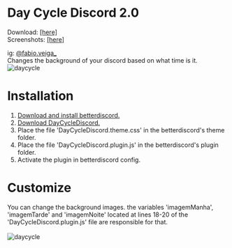 # Day Cycle Discord 2.0

Download: <a href="https://github.com/Fabiov37ga/DayCycleDiscord/raw/main/download/Day%20Cycle%20Discord.rar">[here]</a>
<br>
Screenshots: <a href="https://github.com/Fabiov37ga/DayCycleDiscord/blob/main/preview.md">[here]</a>
<br>

ig: <a href="http://instagram.com/fabio.veiga_">@fabio.veiga_</a><br>
Changes the background of your discord based on what time is it.
<br>
![daycycle](https://user-images.githubusercontent.com/71238693/135930659-73bd1437-4d9e-45fc-874f-e57175ddedd8.png)
# Installation
1. <a href="https://betterdiscord.app/">Download and install betterdiscord.</a>
2. <a href="https://github.com/Fabiov37ga/DayCycleDiscord/raw/main/download/Day%20Cycle%20Discord.rar">Download DayCycleDiscord.</a>
3. Place the file 'DayCycleDiscord.theme.css' in the betterdiscord's theme folder.
4. Place the file 'DayCycleDiscord.plugin.js' in the betterdiscord's plugin folder.
5. Activate the plugin in betterdiscord config.
# Customize
You can change the background images.
the variables 'imagemManha', 'imagemTarde' and 'imagemNoite' located at lines 18-20 of the 'DayCycleDiscord.plugin.js' file are responsible for that.
<br>
<br>
![daycycle](https://user-images.githubusercontent.com/71238693/179622938-34827f3c-3c3f-4a12-b1e0-542c2a9bb079.png)
